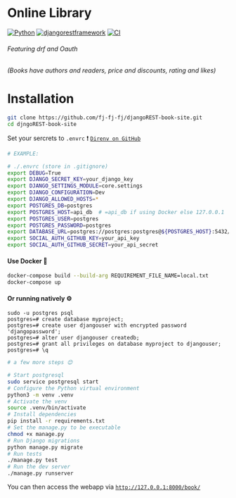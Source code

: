 # Online Library

[![Python](https://img.shields.io/static/v1?label=Python&style=plastic&logofor-the-badge&message=3&color=3776AB&logo=PYTHON)](https://www.python.org/)
[![djangorestframework](https://img.shields.io/badge/django-rest-framework?style=flat&logo=djangorest)](https://www.django-rest-framework.org/)
[![CI](https://github.com/fj-fj-fj/djangoREST-book-site/actions/workflows/test-app.yml/badge.svg)](https://github.com/fj-fj-fj/djangoREST-book-site/actions/workflows/test-app.yml)


###### Featuring drf and Oauth

*(Books have authors and readers, price and discounts, rating and likes)*
#
# Installation
```bash
git clone https://github.com/fj-fj-fj/djangoREST-book-site.git
cd djngoREST-book-site
```
Set your sercrets to `.envrc` :heavy_exclamation_mark: [`Direnv on GitHub`](https://github.com/direnv/direnv)

```bash
# EXAMPLE:

# ./.envrc (store in .gitignore)
export DEBUG=True
export DJANGO_SECRET_KEY=your_django_key
export DJANGO_SETTINGS_MODULE=core.settings
export DJANGO_CONFIGURATION=Dev
export DJANGO_ALLOWED_HOSTS=*
export POSTGRES_DB=postgres
export POSTGRES_HOST=api_db  # =api_db if using Docker else 127.0.0.1
export POSTGRES_USER=postgres
export POSTGRES_PASSWORD=postgres
export DATABASE_URL=postgres://postgres:postgres@${POSTGRES_HOST}:5432/postgres
export SOCIAL_AUTH_GITHUB_KEY=your_api_key
export SOCIAL_AUTH_GITHUB_SECRET=your_api_secret
```
#### Use Docker  :whale:
```bash
docker-compose build --build-arg REQUIREMENT_FILE_NAME=local.txt
docker-compose up
```

#### Or running natively  :gear:
```pgsql
sudo -u postgres psql
postgres=# create database myproject;
postgres=# create user djangouser with encrypted password 'djangopassword';
postgres=# alter user djangouser createdb;
postgres=# grant all privileges on database myproject to djangouser;
postgres=# \q
```

```bash
# a few more steps 😊

# Start postgresql
sudo service postgresql start
# Configure the Python virtual environment
python3 -m venv .venv
# Activate the venv
source .venv/bin/activate
# Install dependencies
pip install -r requirements.txt
# Set the manage.py to be executable
chmod +x manage.py
# Run Django migrations
python manage.py migrate
# Run tests
./manage.py test
# Run the dev server
./manage.py runserver
```
You can then access the webapp via [`http://127.0.0.1:8000/book/`](http://127.0.0.1:8000/book/)

